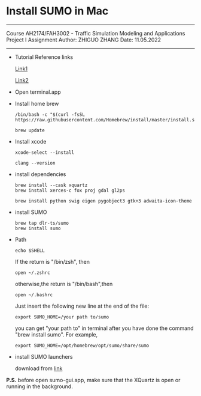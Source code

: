 # Install SUMO in Mac
---
Course AH2174/FAH3002 - Traffic Simulation Modeling and 
Applications   
Project I Assignment
Author: ZHIGUO ZHANG
Date: 11.05.2022

---
- Tutorial Reference links
  
  [Link1](https://sumo.dlr.de/docs/Installing/MacOS_Build.html)


  [Link2](https://sumo.dlr.de/docs/Installing/index.html#macos)


- Open terminal.app
- Install home brew
  ```
  /bin/bash -c "$(curl -fsSL https://raw.githubusercontent.com/Homebrew/install/master/install.sh)"
  ```
  ```
  brew update
  ```

- Install xcode
  ```
  xcode-select --install
  ```
  ```
  clang --version
  ```
- install dependencies
  ```
  brew install --cask xquartz
  brew install xerces-c fox proj gdal gl2ps
  ```
  ```
  brew install python swig eigen pygobject3 gtk+3 adwaita-icon-theme
  ```

- install SUMO
  ```
  brew tap dlr-ts/sumo
  brew install sumo
  ```

- Path 

  ```
  echo $SHELL 
  ```
  If the return is "/bin/zsh", then 
  ```
  open ~/.zshrc
  ```
  otherwise,the return is "/bin/bash",then
  ```
  open ~/.bashrc
  ```
  Just insert the following new line at the end of the file:
  ```
  export SUMO_HOME=/your path to/sumo
  ```
  you can get "your path to" in terminal after you have done the command "brew install sumo". For example,
  ```
  export SUMO_HOME=/opt/homebrew/opt/sumo/share/sumo
  ```

- install SUMO launchers
  
  download from [link](https://sumo.dlr.de/daily/SUMO_launchers.dmg)


**P.S.** before open sumo-gui.app, make sure that the XQuartz is open or running in the background.
